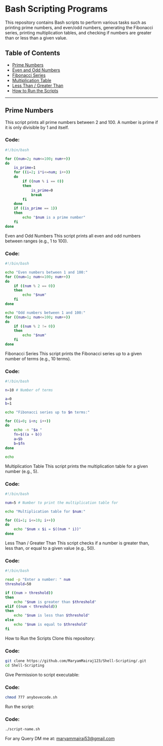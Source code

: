 # Bash Scripting Programs

This repository contains Bash scripts to perform various tasks such as printing prime numbers, and even/odd numbers, generating the Fibonacci series, printing multiplication tables, and checking if numbers are greater than or less than a given value.

## Table of Contents

- [Prime Numbers](#prime-numbers)
- [Even and Odd Numbers](#even-and-odd-numbers)
- [Fibonacci Series](#fibonacci-series)
- [Multiplication Table](#multiplication-table)
- [Less Than / Greater Than](#less-than--greater-than)
- [How to Run the Scripts](#how-to-run-the-scripts)

---

## Prime Numbers

This script prints all prime numbers between 2 and 100. A number is prime if it is only divisible by 1 and itself.

### Code:

```bash
#!/bin/bash

for ((num=2; num<=100; num++))
do
    is_prime=1
    for ((i=2; i*i<=num; i++))
    do
        if ((num % i == 0))
        then
            is_prime=0
            break
        fi
    done
    if ((is_prime == 1))
    then
        echo "$num is a prime number"
    fi
done
```
Even and Odd Numbers
This script prints all even and odd numbers between ranges (e.g., 1 to 100).

### Code:

```bash
#!/bin/bash

echo "Even numbers between 1 and 100:"
for ((num=1; num<=100; num++))
do
    if ((num % 2 == 0))
    then
        echo "$num"
    fi
done

echo "Odd numbers between 1 and 100:"
for ((num=1; num<=100; num++))
do
    if ((num % 2 != 0))
    then
        echo "$num"
    fi
done
```
Fibonacci Series
This script prints the Fibonacci series up to a given number of terms (e.g., 10 terms).

### Code:

```bash
#!/bin/bash

n=10 # Number of terms

a=0
b=1

echo "Fibonacci series up to $n terms:"

for ((i=0; i<n; i++))
do
    echo -n "$a "
    fn=$((a + b)) 
    a=$b
    b=$fn
done

echo
```
Multiplication Table
This script prints the multiplication table for a given number (e.g., 5).
### Code:

```bash
#!/bin/bash

num=5 # Number to print the multiplication table for

echo "Multiplication table for $num:"

for ((i=1; i<=10; i++))
do
    echo "$num x $i = $((num * i))"
done
```
Less Than / Greater Than
This script checks if a number is greater than, less than, or equal to a given value (e.g., 50).
### Code:

```bash
#!/bin/bash

read -p "Enter a number: " num
threshold=50

if ((num > threshold))
then
    echo "$num is greater than $threshold"
elif ((num < threshold))
then
    echo "$num is less than $threshold"
else
    echo "$num is equal to $threshold"
fi
```
How to Run the Scripts
Clone this repository:
### Code:

```bash
git clone https://github.com/MaryamMairaj123/Shell-Scripting/.git
cd Shell-Scripting
```
Give Permission to script executable: 
### Code:

```bash
chmod 777 anybovecode.sh
```
Run the script:
### Code:

```bash
./script-name.sh
```
For any Query DM me at: maryammairaj53@gmail.com 


